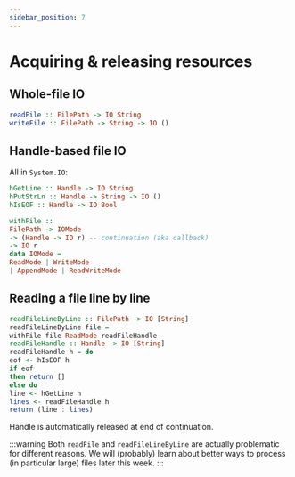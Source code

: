 ```yaml
---
sidebar_position: 7
---
```

# Acquiring & releasing resources

## Whole-file IO

```hs
readFile :: FilePath -> IO String
writeFile :: FilePath -> String -> IO ()
```

## Handle-based file IO

All in `System.IO`:

```hs
hGetLine :: Handle -> IO String
hPutStrLn :: Handle -> String -> IO ()
hIsEOF :: Handle -> IO Bool

withFile ::
FilePath -> IOMode
-> (Handle -> IO r) -- continuation (aka callback)
-> IO r
data IOMode =
ReadMode | WriteMode
| AppendMode | ReadWriteMode
```

## Reading a file line by line

```hs
readFileLineByLine :: FilePath -> IO [String]
readFileLineByLine file =
withFile file ReadMode readFileHandle
readFileHandle :: Handle -> IO [String]
readFileHandle h = do
eof <- hIsEOF h
if eof
then return []
else do
line <- hGetLine h
lines <- readFileHandle h
return (line : lines)
```

Handle is automatically released at end of continuation.

:::warning
Both `readFile` and `readFileLineByLine` are actually
problematic for different reasons.
We will (probably) learn about better ways to process (in particular
large) files later this week.
:::

